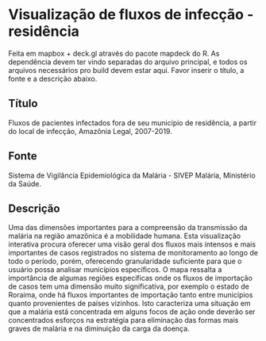 # Visualização de fluxos de infecção - residência

Feita em mapbox + deck.gl através do pacote mapdeck do R. As dependência devem ter vindo separadas do arquivo principal, e todos os arquivos necessários pro build devem estar aqui. Favor inserir o título, a fonte e a descrição abaixo.

## Título

Fluxos de pacientes infectados fora de seu município de residência, a partir do local de infecção, Amazônia Legal, 2007-2019.

## Fonte

Sistema de Vigilância Epidemiológica da Malária - SIVEP Malária, Ministério da Saúde.

## Descrição

Uma das dimensões importantes para a compreensão da transmissão da malária na região amazônica é a mobilidade humana. Esta visualização interativa procura oferecer uma visão geral dos fluxos mais intensos e mais importantes de casos registrados no sistema de monitoramento ao longo de todo o período, porém, oferecendo granularidade suficiente para que o usuário possa analisar municípios específicos. O mapa ressalta a importância de algumas regiões específicas onde os fluxos de importação de casos tem uma dimensão muito significativa, por exemplo o estado de Roraima, onde há fluxos importantes de importação tanto entre municípios quanto provenientes de países vizinhos. Isto caracteriza uma situação em que a malária está concentrada em alguns focos de ação onde deverão ser concentrados esforços na estratégia para eliminação das formas mais graves de malária e na diminuição da carga da doença.